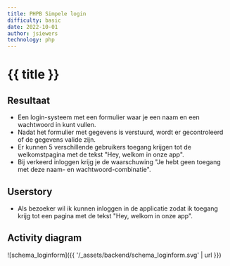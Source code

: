 ```yaml
---
title: PHPB Simpele login
difficulty: basic
date: 2022-10-01
author: jsiewers
technology: php
---
```



# {{ title }}

## Resultaat
* Een login-systeem met een formulier waar je een naam en een wachtwoord in kunt vullen.
* Nadat het formulier met gegevens is verstuurd, wordt er gecontroleerd of de gegevens valide zijn. 
* Er kunnen 5 verschillende gebruikers toegang krijgen tot de welkomstpagina met de tekst "Hey, welkom in onze app". 
* Bij verkeerd inloggen krijg je de waarschuwing "Je hebt geen toegang met deze naam- en wachtwoord-combinatie".

## Userstory
* Als bezoeker wil ik kunnen inloggen in de applicatie zodat ik toegang krijg tot een pagina met de tekst "Hey, welkom in onze app".

## Activity diagram

![schema_loginform]({{ '/_assets/backend/schema_loginform.svg' | url }})

